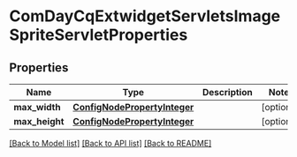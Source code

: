 # ComDayCqExtwidgetServletsImageSpriteServletProperties

## Properties
Name | Type | Description | Notes
------------ | ------------- | ------------- | -------------
**max_width** | [**ConfigNodePropertyInteger**](ConfigNodePropertyInteger.md) |  | [optional] 
**max_height** | [**ConfigNodePropertyInteger**](ConfigNodePropertyInteger.md) |  | [optional] 

[[Back to Model list]](../README.md#documentation-for-models) [[Back to API list]](../README.md#documentation-for-api-endpoints) [[Back to README]](../README.md)


